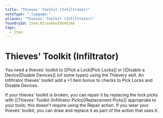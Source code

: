 ```yaml
---
title: "Thieves' Toolkit (Infiltrator)"
noteType: ":luggage:"
aliases: "Thieves' Toolkit (Infiltrator)"
foundryId: Item.8Iraxk6oI954OjA6
tags:
  - Item
---
```


# Thieves' Toolkit (Infiltrator)

You need a thieves' toolkit to [[Pick a Lock|Pick Locks]] or [[Disable a Device|Disable Devices]] (of some types) using the Thievery skill. An infiltrator thieves' toolkit add a +1 item bonus to checks to Pick Locks and Disable Devices.

If your thieves' toolkit is broken, you can repair it by replacing the lock picks with [[Thieves' Toolkit (Infiltrator Picks)|Replacement Picks]] appropriate to your tools; this doesn't require using the Repair action. If you wear your thieves' toolkit, you can draw and replace it as part of the action that uses it.
